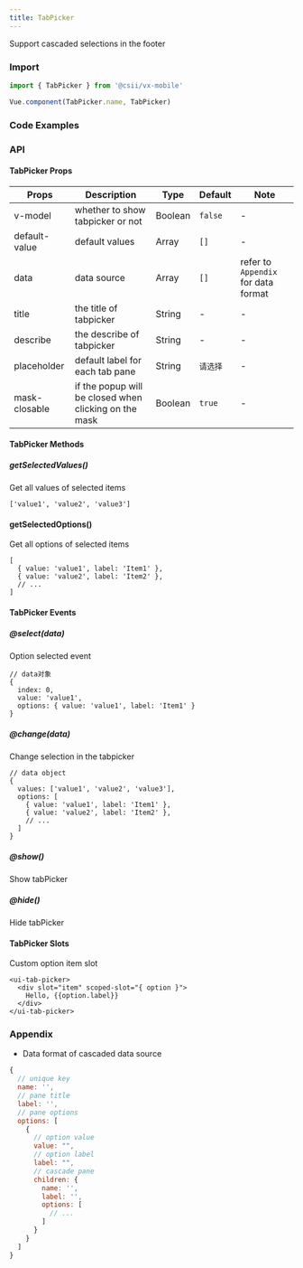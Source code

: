 ```yaml
---
title: TabPicker
---
```


Support cascaded selections in the footer

### Import

```javascript
import { TabPicker } from '@csii/vx-mobile'

Vue.component(TabPicker.name, TabPicker)
```

### Code Examples
<!-- DEMO -->

### API

#### TabPicker Props
|Props | Description | Type | Default | Note|
|----|-----|------|------|------|
|v-model|whether to show tabpicker or not|Boolean|`false`|-|
|default-value|default values|Array|`[]`|-|
|data|data source|Array|`[]`|refer to `Appendix` for data format|
|title|the title of tabpicker|String|-|-|
|describe|the describe of tabpicker|String|-|-|
|placeholder|default label for each tab pane|String|`请选择`|-|
|mask-closable|if the popup will be closed when clicking on the mask|Boolean|`true`|-|

#### TabPicker Methods

##### getSelectedValues()
Get all values of selected items

```
['value1', 'value2', 'value3']
```

#### getSelectedOptions()
Get all options of selected items

```
[
  { value: 'value1', label: 'Item1' },
  { value: 'value2', label: 'Item2' },
  // ...
]
```

#### TabPicker Events

##### @select(data)
Option selected event

```
// data对象
{
  index: 0,
  value: 'value1',
  options: { value: 'value1', label: 'Item1' }
}
```

##### @change(data)
Change selection in the tabpicker

```
// data object
{
  values: ['value1', 'value2', 'value3'],
  options: [
    { value: 'value1', label: 'Item1' },
    { value: 'value2', label: 'Item2' },
    // ...
  ]
}
```

##### @show()
Show tabPicker

##### @hide()
Hide tabPicker

#### TabPicker Slots
Custom option item slot

```
<ui-tab-picker>
  <div slot="item" scoped-slot="{ option }">
    Hello, {{option.label}}
  </div>
</ui-tab-picker>
```

### Appendix

* Data format of cascaded data source

```javascript
{
  // unique key
  name: '',
  // pane title
  label: '',
  // pane options
  options: [
    {
      // option value
      value: "",
      // option label
      label: "",
      // cascade pane
      children: {
        name: '',
        label: '',
        options: [
          // ...
        ]
      }
    }
  ]
}
```
